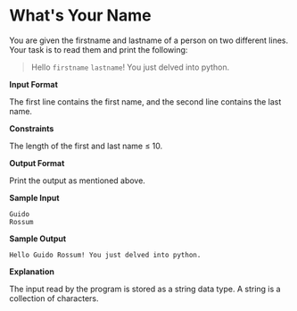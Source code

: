 What's Your Name
==================

You are given the firstname and lastname of a person on two different lines. Your task is to read them and print the 
following:

>Hello `firstname` `lastname`! You just delved into python.

**Input Format**

The first line contains the first name, and the second line contains the last name.

**Constraints**

The length of the first and last name ≤ 10.

**Output Format**

Print the output as mentioned above.

**Sample Input**
``` 
Guido
Rossum
```
 
**Sample Output**
```   
Hello Guido Rossum! You just delved into python.
```
 
**Explanation**

The input read by the program is stored as a string data type. A string is a collection of characters.